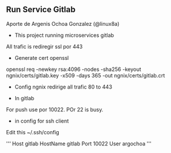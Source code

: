 ## Run Service Gitlab

Aporte de Argenis Ochoa Gonzalez (@linux8a)

* This project running  microservices gitlab

All trafic is rediregir ssl por 443


* Generate cert openssl

openssl  req -newkey rsa:4096 -nodes -sha256 -keyout ngnix/certs/gitlab.key -x509 -days 365 -out ngnix/certs/gitlab.crt

* Config ngnix redirige all trafic 80 to 443

* In gitlab

For push use por 10022. POr 22 is busy.

* in config for ssh client

Edit this ~/.ssh/config 

'''
Host  gitlab
HostName gitlab
Port 10022
User argochoa
'''
